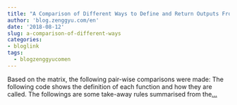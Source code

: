 ```yaml
---
title: "A Comparison of Different Ways to Define and Return Outputs From PL/pgSQL Functions"
author: 'blog.zenggyu.com/en'
date: '2018-08-12'
slug: a-comparison-of-different-ways
categories:
- bloglink
tags:
  - blogzenggyucomen
---
```


Based on the matrix, the following pair-wise comparisons were made: The following code shows the definition of each function and how they are called. The followings are some take-away rules summarised from the[... <i class="fas fa-external-link-alt"></i>](https://blog.zenggyu.com/en/post/2018-08-12/a-comparison-of-different-ways-to-define-and-return-outputs-from-pl-pgsql-functions/)

